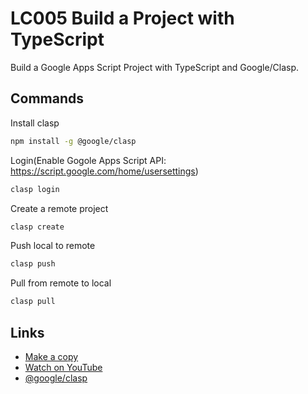 # LC005 Build a Project with TypeScript

Build a Google Apps Script Project with TypeScript and Google/Clasp.

## Commands

Install clasp

```bash
npm install -g @google/clasp
```

Login(Enable Gogole Apps Script API: https://script.google.com/home/usersettings)

```bash
clasp login
```

Create a remote project

```bash
clasp create
```

Push local to remote

```bash
clasp push
```

Pull from remote to local

```bash
clasp pull
```

## Links

- [Make a copy](https://docs.google.com/spreadsheets/d/1VdEFm0B7ggMVBU4p6OH7k5KMH1RXIwDx8YPrA03g2yU/copy)
- [Watch on YouTube](https://youtu.be/J-YEwIDwl_8)
- [@google/clasp](https://github.com/google/clasp)
